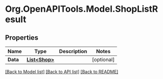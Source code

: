 
# Org.OpenAPITools.Model.ShopListResult

## Properties

Name | Type | Description | Notes
------------ | ------------- | ------------- | -------------
**Data** | [**List&lt;Shop&gt;**](Shop.md) |  | [optional] 

[[Back to Model list]](../README.md#documentation-for-models)
[[Back to API list]](../README.md#documentation-for-api-endpoints)
[[Back to README]](../README.md)

